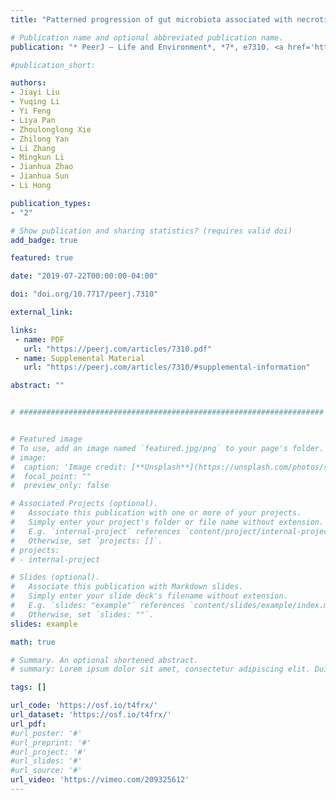 ```yaml
---
title: "Patterned progression of gut microbiota associated with necrotizing enterocolitis and late onset sepsis in preterm infants: a prospective study in a Chinese neonatal intensive care unit"

# Publication name and optional abbreviated publication name.
publication: "* PeerJ – Life and Environment*, *7*, e7310. <a href='https://doi.org/10.7717/peerj.7310' target='_blank' rel='noopener noreferrer'>doi.org/10.7717/peerj.7310</a>"

#publication_short: 

authors:
- Jiayi Liu
- Yuqing Li
- Yi Feng
- Liya Pan 
- Zhoulonglong Xie
- Zhilong Yan
- Li Zhang
- Mingkun Li
- Jianhua Zhao
- Jianhua Sun
- Li Hong​

publication_types:
- "2"

# Show publication and sharing statistics? (requires valid doi)
add_badge: true

featured: true

date: "2019-07-22T00:00:00-04:00"

doi: "doi.org/10.7717/peerj.7310"

external_link: 

links: 
 - name: PDF
   url: "https://peerj.com/articles/7310.pdf"
 - name: Supplemental Material
   url: "https://peerj.com/articles/7310/#supplemental-information"

abstract: ""


# ####################################################################


# Featured image
# To use, add an image named `featured.jpg/png` to your page's folder. 
# image:
#  caption: 'Image credit: [**Unsplash**](https://unsplash.com/photos/s9CC2SKySJM)'
#  focal_point: ""
#  preview_only: false

# Associated Projects (optional).
#   Associate this publication with one or more of your projects.
#   Simply enter your project's folder or file name without extension.
#   E.g. `internal-project` references `content/project/internal-project/index.md`.
#   Otherwise, set `projects: []`.
# projects:
# - internal-project

# Slides (optional).
#   Associate this publication with Markdown slides.
#   Simply enter your slide deck's filename without extension.
#   E.g. `slides: "example"` references `content/slides/example/index.md`.
#   Otherwise, set `slides: ""`.
slides: example

math: true

# Summary. An optional shortened abstract.
# summary: Lorem ipsum dolor sit amet, consectetur adipiscing elit. Duis posuere tellus ac convallis placerat. Proin tincidunt magna sed ex sollicitudin condimentum.

tags: []

url_code: 'https://osf.io/t4frx/'
url_dataset: 'https://osf.io/t4frx/'
url_pdf: 
#url_poster: '#'
#url_preprint: '#'
#url_project: '#'
#url_slides: '#'
#url_source: '#'
url_video: 'https://vimeo.com/209325612'
---
```

